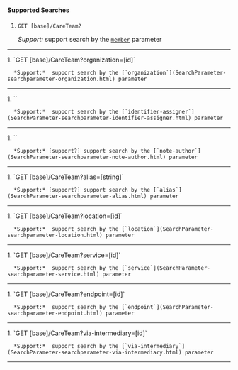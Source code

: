 #### Supported Searches

1. `GET [base]/CareTeam?`

      *Support:*  support search by the [`member`](SearchParameter-searchparameter-member.html) parameter
<hr />
1. `GET [base]/CareTeam?organization=[id]`

      *Support:*  support search by the [`organization`](SearchParameter-searchparameter-organization.html) parameter
<hr />
1. ``

      *Support:*  support search by the [`identifier-assigner`](SearchParameter-searchparameter-identifier-assigner.html) parameter
<hr />
1. ``

      *Support:* [support?] support search by the [`note-author`](SearchParameter-searchparameter-note-author.html) parameter
<hr />
1. `GET [base]/CareTeam?alias=[string]`

      *Support:* [support?] support search by the [`alias`](SearchParameter-searchparameter-alias.html) parameter
<hr />
1. `GET [base]/CareTeam?location=[id]`

      *Support:*  support search by the [`location`](SearchParameter-searchparameter-location.html) parameter
<hr />
1. `GET [base]/CareTeam?service=[id]`

      *Support:*  support search by the [`service`](SearchParameter-searchparameter-service.html) parameter
<hr />
1. `GET [base]/CareTeam?endpoint=[id]`

      *Support:*  support search by the [`endpoint`](SearchParameter-searchparameter-endpoint.html) parameter
<hr />
1. `GET [base]/CareTeam?via-intermediary=[id]`

      *Support:*  support search by the [`via-intermediary`](SearchParameter-searchparameter-via-intermediary.html) parameter
<hr />